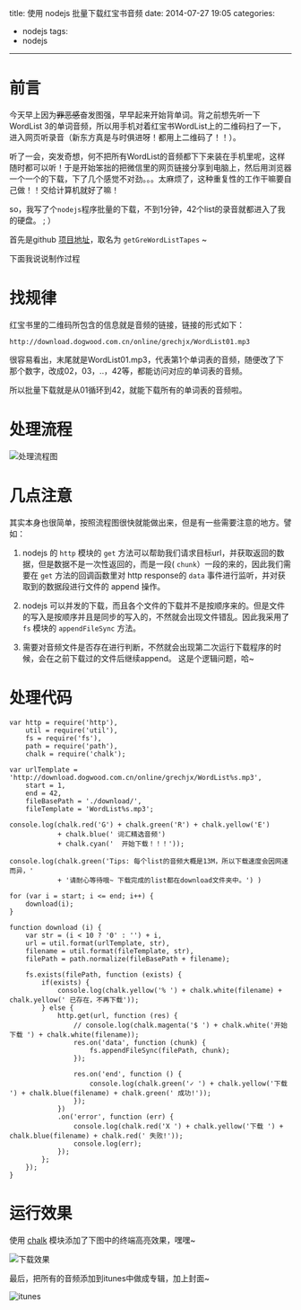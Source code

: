 title: 使用 nodejs 批量下载红宝书音频
date: 2014-07-27 19:05
categories:
- nodejs
tags:
- nodejs
---

# 前言

今天早上因为~~罪恶感~~奋发图强，早早起来开始背单词。背之前想先听一下WordList 3的单词音频，所以用手机对着红宝书WordList上的二维码扫了一下，进入网页听录音（新东方真是与时俱进呀！都用上二维码了！！）。

听了一会，突发奇想，何不把所有WordList的音频都下下来装在手机里呢，这样随时都可以听！于是开始笨拙的把微信里的网页链接分享到电脑上，然后用浏览器一个一个的下载，下了几个感觉不对劲。。。太麻烦了，这种重复性的工作干嘛要自己做！！交给计算机就好了嘛！

so，我写了个`nodejs`程序批量的下载，不到1分钟，42个list的录音就都进入了我的硬盘。 ; ）

首先是github [项目地址](https://github.com/dukewan/getGreWordListTapes)，取名为 `getGreWordListTapes` ~

下面我说说制作过程
<!--more-->

# 找规律

红宝书里的二维码所包含的信息就是音频的链接，链接的形式如下：

```
http://download.dogwood.com.cn/online/grechjx/WordList01.mp3
```

很容易看出，末尾就是WordList01.mp3，代表第1个单词表的音频，随便改了下那个数字，改成02，03，..，42等，都能访问对应的单词表的音频。

所以批量下载就是从01循环到42，就能下载所有的单词表的音频啦。

# 处理流程

![处理流程图](/images/2014/get-gre-word-list-tapes-flow.png)

# 几点注意

其实本身也很简单，按照流程图很快就能做出来，但是有一些需要注意的地方。譬如：

1. nodejs 的  `http`  模块的 `get` 方法可以帮助我们请求目标url，并获取返回的数据，但是数据不是一次性返回的，而是一段( `chunk`）一段的来的，因此我们需要在 `get` 方法的回调函数里对 http response的 `data` 事件进行监听，并对获取到的数据段进行文件的 append 操作。

2. nodejs 可以并发的下载，而且各个文件的下载并不是按顺序来的。但是文件的写入是按顺序并且是同步的写入的，不然就会出现文件错乱。因此我采用了 `fs` 模块的 `appendFileSync` 方法。

3. 需要对音频文件是否存在进行判断，不然就会出现第二次运行下载程序的时候，会在之前下载过的文件后继续append。 这是个逻辑问题，哈~



# 处理代码

```
var http = require('http'),
    util = require('util'),
    fs = require('fs'),
    path = require('path'),
    chalk = require('chalk');

var urlTemplate = 'http://download.dogwood.com.cn/online/grechjx/WordList%s.mp3',
    start = 1,
    end = 42,
    fileBasePath = './download/',
    fileTemplate = 'WordList%s.mp3';

console.log(chalk.red('G') + chalk.green('R') + chalk.yellow('E')
            + chalk.blue(' 词汇精选音频')
            + chalk.cyan('  开始下载！！！'));

console.log(chalk.green('Tips: 每个list的音频大概是13M，所以下载速度会因网速而异，'
            + '请耐心等待哦~ 下载完成的list都在download文件夹中。') )

for (var i = start; i <= end; i++) {
    download(i);
}

function download (i) {
    var str = (i < 10 ? '0' : '') + i,
    url = util.format(urlTemplate, str),
    filename = util.format(fileTemplate, str),
    filePath = path.normalize(fileBasePath + filename);

    fs.exists(filePath, function (exists) {
        if(exists) {
            console.log(chalk.yellow('% ') + chalk.white(filename) + chalk.yellow(' 已存在，不再下载'));
        } else {
            http.get(url, function (res) {
                // console.log(chalk.magenta('$ ') + chalk.white('开始下载 ') + chalk.white(filename));
                res.on('data', function (chunk) {
                    fs.appendFileSync(filePath, chunk);
                });

                res.on('end', function () {
                    console.log(chalk.green('✓ ') + chalk.yellow('下载 ') + chalk.blue(filename) + chalk.green(' 成功!'));
                });
            })
            .on('error', function (err) {
                console.log(chalk.red('X ') + chalk.yellow('下载 ') + chalk.blue(filename) + chalk.red(' 失败!'));
                console.log(err);
            });
        };
    });
}
```

# 运行效果

使用 [chalk](https://www.npmjs.org/package/chalk) 模块添加了下图中的终端高亮效果，嘿嘿~

![下载效果](/images/2014/download.png)

最后，把所有的音频添加到itunes中做成专辑，加上封面~

![itunes](/images/2014/itunes.png)
